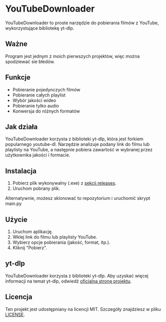 # YouTubeDownloader
YouTubeDownloader to proste narzędzie do pobierania filmów z YouTube, wykorzystujące bibliotekę yt-dlp.

## Ważne
Program jest jednym z moich pierwszych projektów, więc można spodziewać sie błedów.

## Funkcje

- Pobieranie pojedynczych filmów
- Pobieranie całych playlist
- Wybór jakości wideo
- Pobieranie tylko audio
- Konwersja do różnych formatów

## Jak działa

YouTubeDownloader korzysta z biblioteki yt-dlp, która jest forkiem popularnego youtube-dl. Narzędzie analizuje podany link do filmu lub playlisty na YouTube, a następnie pobiera zawartość w wybranej przez użytkownika jakości i formacie.

## Instalacja

1. Pobierz plik wykonywalny (.exe) z [sekcji releases](https://github.com/SnowyColdd/YouTubeDownloader/releases).
2. Uruchom pobrany plik.

Alternatywnie, możesz sklonować to repozytorium i uruchomić skrypt main.py

## Użycie

1. Uruchom aplikację.
2. Wklej link do filmu lub playlisty YouTube.
3. Wybierz opcje pobierania (jakość, format, itp.).
4. Kliknij "Pobierz".

## yt-dlp
YouTubeDownloader korzysta z biblioteki yt-dlp. Aby uzyskać więcej informacji na temat yt-dlp, odwiedź [oficjalną stronę projektu](https://github.com/yt-dlp/yt-dlp).

## Licencja

Ten projekt jest udostępniany na licencji MIT. Szczegóły znajdziesz w pliku [LICENSE](LICENSE).
